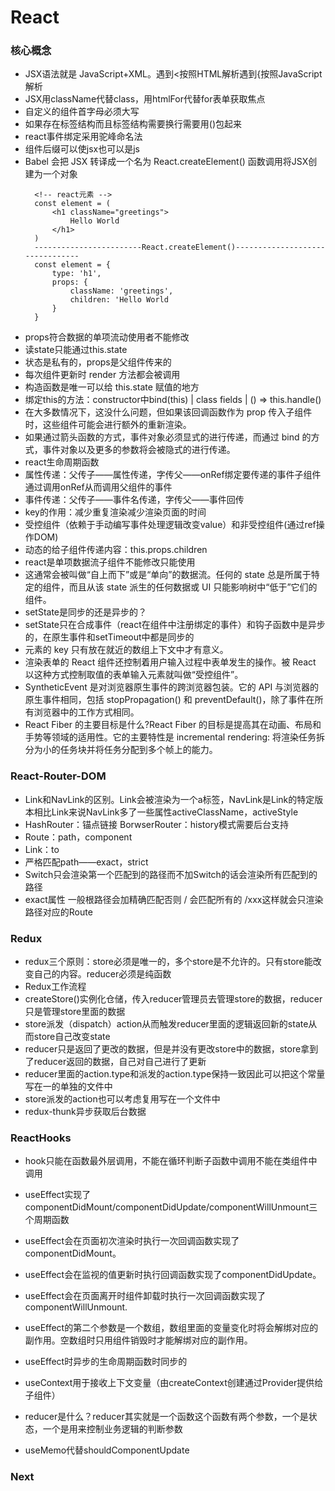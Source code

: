 # React
### 核心概念
- JSX语法就是 JavaScript+XML。遇到<按照HTML解析遇到{按照JavaScript解析
- JSX用className代替class，用htmlFor代替for表单获取焦点
- 自定义的组件首字母必须大写
- 如果存在标签结构而且标签结构需要换行需要用()包起来
- react事件绑定采用驼峰命名法
- 组件后缀可以使jsx也可以是js
- Babel 会把 JSX 转译成一个名为 React.createElement() 函数调用将JSX创建为一个对象
  ```
    <!-- react元素 -->
    const element = (
        <h1 className="greetings">
            Hello World
        </h1>
    )
    ------------------------React.createElement()--------------------------------
    const element = {
        type: 'h1',
        props: {
            className: 'greetings',
            children: 'Hello World
        }
    }
  ```
- props符合数据的单项流动使用者不能修改
- 读state只能通过this.state
- 状态是私有的，props是父组件传来的
- 每次组件更新时 render 方法都会被调用
- 构造函数是唯一可以给 this.state 赋值的地方
- 绑定this的方法：constructor中bind(this) | class fields | () => this.handle()
- 在大多数情况下，这没什么问题，但如果该回调函数作为 prop 传入子组件时，这些组件可能会进行额外的重新渲染。
- 如果通过箭头函数的方式，事件对象必须显式的进行传递，而通过 bind 的方式，事件对象以及更多的参数将会被隐式的进行传递。
- react生命周期函数 
- 属性传递：父传子——属性传递，字传父——onRef绑定要传递的事件子组件通过调用onRef从而调用父组件的事件
- 事件传递：父传子——事件名传递，字传父——事件回传
- key的作用：减少重复渲染减少渲染页面的时间
- 受控组件（依赖于手动编写事件处理逻辑改变value）和非受控组件(通过ref操作DOM)
- 动态的给子组件传递内容：this.props.children
- react是单项数据流子组件不能修改只能使用
- 这通常会被叫做“自上而下”或是“单向”的数据流。任何的 state 总是所属于特定的组件，而且从该 state 派生的任何数据或 UI 只能影响树中“低于”它们的组件。
- setState是同步的还是异步的？
- setState只在合成事件（react在组件中注册绑定的事件）和钩子函数中是异步的，在原生事件和setTimeout中都是同步的
- 元素的 key 只有放在就近的数组上下文中才有意义。
- 渲染表单的 React 组件还控制着用户输入过程中表单发生的操作。被 React 以这种方式控制取值的表单输入元素就叫做“受控组件”。
- SyntheticEvent 是对浏览器原生事件的跨浏览器包装。它的 API 与浏览器的原生事件相同，包括 stopPropagation() 和 preventDefault()，除了事件在所有浏览器中的工作方式相同。
- React Fiber 的主要目标是什么?React Fiber 的目标是提高其在动画、布局和手势等领域的适用性。它的主要特性是 incremental rendering: 将渲染任务拆分为小的任务块并将任务分配到多个帧上的能力。
### React-Router-DOM
- Link和NavLink的区别。Link会被渲染为一个a标签，NavLink是Link的特定版本相比Link来说NavLink多了一些属性activeClassName，activeStyle
- HashRouter：锚点链接  BorwserRouter：history模式需要后台支持
- Route：path，component
- Link：to
- 严格匹配path——exact，strict
- Switch只会渲染第一个匹配到的路径而不加Switch的话会渲染所有匹配到的路径
- exact属性  一般根路径会加精确匹配否则 / 会匹配所有的 /xxx这样就会只渲染  路径对应的Route
### Redux
- redux三个原则：store必须是唯一的，多个store是不允许的。只有store能改变自己的内容。reducer必须是纯函数
- Redux工作流程
- createStore()实例化仓储，传入reducer管理员去管理store的数据，reducer只是管理store里面的数据
- store派发（dispatch）action从而触发reducer里面的逻辑返回新的state从而store自己改变state
- reducer只是返回了更改的数据，但是并没有更改store中的数据，store拿到了reducer返回的数据，自己对自己进行了更新
- reducer里面的action.type和派发的action.type保持一致因此可以把这个常量写在一的单独的文件中
- store派发的action也可以考虑复用写在一个文件中
- redux-thunk异步获取后台数据
### ReactHooks
- hook只能在函数最外层调用，不能在循环判断子函数中调用不能在类组件中调用

- useEffect实现了componentDidMount/componentDidUpdate/componentWillUnmount三个周期函数
- useEffect会在页面初次渲染时执行一次回调函数实现了componentDidMount。
- useEffect会在监视的值更新时执行回调函数实现了componentDidUpdate。
- useEffect会在页面离开时组件卸载时执行一次回调函数实现了componentWillUnmount.
- useEffect的第二个参数是一个数组，数组里面的变量变化时将会解绑对应的副作用。空数组时只用组件销毁时才能解绑对应的副作用。
- useEffect时异步的生命周期函数时同步的

- useContext用于接收上下文变量（由createContext创建通过Provider提供给子组件）
- reducer是什么？reducer其实就是一个函数这个函数有两个参数，一个是状态，一个是用来控制业务逻辑的判断参数
- useMemo代替shouldComponentUpdate
### Next